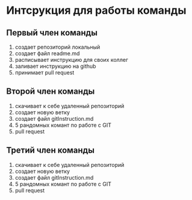# Интсрукция для работы команды

## Первый член команды
1. создает репозиторий локальный
2. создает файл readme.md
3. расписывает инструкцию для своих коллег
4. заливает инструкцию на github
5. принимает pull request
## Второй член команды 
1. скачивает к себе удаленный репозиторий
2. создает новую ветку
3. создает файл gitInstruction.md
4. 5 рандомных комант по работе с GIT
5. pull request
## Третий член команды
1. скачивает к себе удаленный репозиторий
2. создает новую ветку
3. создает файл gitInstruction.md
4. 5 рандомных комант по работе с GIT
5. pull request